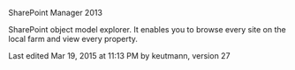 SharePoint Manager 2013

SharePoint object model explorer. It enables you to browse every site on the local farm and view every property.

Last edited Mar 19, 2015 at 11:13 PM by keutmann, version 27